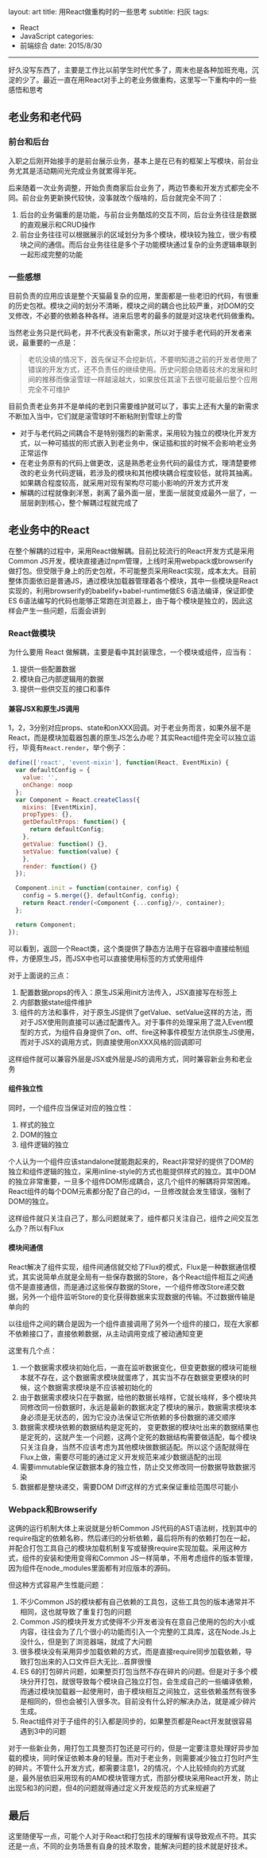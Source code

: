 layout: art
title: 用React做重构时的一些思考
subtitle: 扫灰
tags:
- React
- JavaScript
categories:
- 前端综合
date: 2015/8/30
---

好久没写东西了，主要是工作比以前学生时代忙多了，周末也是各种加班充电，沉淀的少了。最近一直在用React对手上的老业务做重构，这里写一下重构中的一些感悟和思考

<!-- more -->

## 老业务和老代码

### 前台和后台
入职之后刚开始接手的是前台展示业务，基本上是在已有的框架上写模块，前台业务尤其是活动期间光完成业务就累得半死。

后来随着一次业务调整，开始负责商家后台业务了，两边节奏和开发方式都完全不同。前台业务更新换代较快，没事就改个版啥的，后台就完全不同了：

1. 后台的业务偏重的是功能，与前台业务酷炫的交互不同，后台业务往往是数据的直观展示和CRUD操作
2. 前台业务往往可以根据展示的区域划分为多个模块，模块较为独立，很少有模块之间的通信。而后台业务往往是多个子功能模块通过复杂的业务逻辑串联到一起形成完整的功能

### 一些感想

目前负责的应用应该是整个天猫最复杂的应用，里面都是一些老旧的代码，有很重的历史包袱。模块之间的划分不清晰，模块之间的耦合也比较严重，对DOM的交叉修改，不必要的依赖各种各样。进来后思考的最多的就是对这块老代码做重构。

当然老业务只是代码老，并不代表没有新需求，所以对于接手老代码的开发者来说，最重要的一点是：

> 老坑没填的情况下，首先保证不会挖新坑，不要明知道之前的开发者使用了错误的开发方式，还不负责任的继续使用。历史问题会随着技术的发展和时间的推移而像滚雪球一样越滚越大，如果放任其滚下去很可能最后整个应用完全不可维护

目前负责老业务并不是单纯的老到只需要维护就可以了，事实上还有大量的新需求不断加入当中，它们就是滚雪球时不断粘附到雪球上的雪

- 对于与老代码之间耦合不是特别强烈的新需求，采用较为独立的模块化开发方式，以一种可插拔的形式嵌入到老业务中，保证插和拔的时候不会影响老业务正常运作
- 在老业务原有的代码上做更改，这是熟悉老业务代码的最佳方式，理清楚要修改的老业务代码逻辑，若涉及的模块和其他模块耦合程度较低，就将其抽离。如果耦合程度较高，就采用对现有架构尽可能小影响的开发方式开发
- 解耦的过程就像剥洋葱，剥离了最外面一层，里面一层就变成最外一层了，一层层剥到核心，整个解耦过程就完成了

## 老业务中的React

在整个解耦的过程中，采用React做解耦。目前比较流行的React开发方式是采用Common JS开发，模块直接通过npm管理，上线时采用webpack或browserify做打包。但受限于身上的历史包袱，不可能整页采用React实现，成本太大。目前整体页面依旧是普通JS，通过模块加载器管理着各个模块，其中一些模块是React实现的，利用browserify的babelify+babel-runtime做ES 6语法编译，保证即使ES 6语法编写的代码也能够正常跑在浏览器上，由于每个模块是独立的，因此这样会产生一些问题，后面会讲到

###  React做模块

为什么要用 React 做解耦，主要是看中其封装理念，一个模块或组件，应当有：

1. 提供一些配置数据
2. 模块自己内部逻辑用的数据
3. 提供一些供交互的接口和事件

#### 兼容JSX和原生JS调用

1，2，3分别对应props、state和onXXX回调。对于老业务而言，如果外层不是React，而是模块加载器包裹的原生JS怎么办呢？其实React组件完全可以独立运行，毕竟有`React.render`，举个例子：

```javascript
define(['react', 'event-mixin'], function(React, EventMixin) {
  var defaultConfig = {
    value: '',
    onChange: noop
  };
  var Component = React.createClass({
    mixins: [EventMixin],
    propTypes: {},
    getDefaultProps: function() {
      return defaultConfig;
    },
    getValue: function() {},
    setValue: function(value) {
    },
    render: function() {}
  });

  Component.init = function(container, config) {
    config = S.merge({}, defaultConfig, config);
    return React.render(<Component {...config}/>, container);
  };

  return Component;
});
```

可以看到，返回一个React类，这个类提供了静态方法用于在容器中直接绘制组件，方便原生JS，而JSX中也可以直接使用标签的方式使用组件

对于上面说的三点：

1. 配置数据props的传入：原生JS采用init方法传入，JSX直接写在标签上
2. 内部数据state组件维护
3. 组件的方法和事件，对于原生JS提供了getValue、setValue这样的方法，而对于JSX使用则直接可以通过配置传入。对于事件的处理采用了混入Event模型的方式，为组件自身提供了on、off、fire这种事件模型方法供原生JS使用，而对于JSX的调用方式，则直接使用onXXX风格的回调即可

这样组件就可以兼容外层是JSX或外层是JS的调用方式，同时兼容新业务和老业务

#### 组件独立性

同时，一个组件应当保证对应的独立性：

1. 样式的独立
2. DOM的独立
3. 组件逻辑的独立

个人认为一个组件应该standalone就能跑起来的，React非常好的提供了DOM的独立和组件逻辑的独立，采用inline-style的方式也能提供样式的独立。其中DOM的独立非常重要，一旦多个组件DOM形成耦合，这几个组件的解耦将异常困难。React组件的每个DOM元素都分配了自己的id，一旦修改就会发生错误，强制了DOM的独立。

这样组件就只关注自己了，那么问题就来了，组件都只关注自己，组件之间交互怎么办？所以有Flux

#### 模块间通信

React解决了组件实现，组件间通信就交给了Flux的模式，Flux是一种数据通信模式，其实说简单点就是全局有一些保存数据的Store，各个React组件相互之间通信不是直接通信，而是通过这些保存数据的Store，一个组件修改Store递交数据，另外一个组件监听Store的变化获得数据来实现数据的传输。不过数据传输是单向的

以往组件之间的耦合是因为一个组件直接调用了另外一个组件的接口，现在大家都不依赖接口了，直接依赖数据，从主动调用变成了被动通知变更

这里有几个点：

1. 一个数据需求模块初始化后，一直在监听数据变化，但变更数据的模块可能根本就不存在，这个数据需求模块就蛋疼了，其实当不存在数据变更模块的时候，这个数据需求模块是不应该被初始化的
2. 由于数据需求模块只在乎数据，给他的数据长啥样，它就长啥样，多个模块共同修改同一份数据时，永远是最新的数据决定了模块的展示，数据需求模块本身必须是无状态的，因为它没办法保证它所依赖的多份数据的递交顺序
3. 数据需求模块依赖的数据结构是定死的， 变更数据的模块吐出来的数据结果也是定死的，这就产生一个问题，这两个定死的数据结构需要做适配，每个模块只关注自身，当然不应该考虑为其他模块做数据适配。所以这个适配就得在Flux上做，需要尽可能的通过定义开发规范来减少数据适配的出现
4. 需要immutable保证数据本身的独立性，防止交叉修改同一份数据导致数据污染
5. 数据都是整块递交，需要DOM Diff这样的方式来保证重绘范围尽可能小

### Webpack和Browserify

这俩的运行机制大体上来说就是分析Common JS代码的AST语法树，找到其中的require指定的依赖名称，然后递归的分析依赖，最后将所有的依赖打包在一起，并配合打包工具自己的模块加载机制复写或替换require实现加载。采用这种方式，组件的安装和使用变得和Common JS一样简单，不用考虑组件的版本管理，因为组件在node_modules里面都有对应版本的源码。

但这种方式容易产生性能问题：

1. 不少Common JS的模块都有自己依赖的工具包，这些工具包的版本通常并不相同，这也就导致了重复打包的问题
2. Common JS的模块开发方式使得不少开发者没有在意自己使用的包的大小或内容，往往会为了几个很小的功能而引入一个完整的工具库，这在Node.Js上没什么，但是到了浏览器端，就成了大问题
3. 很多模块没有采用异步加载依赖的方式，而是直接require同步加载依赖，导致打包出来的入口文件巨大无比...首屏很慢
4. ES 6的打包碎片问题，如果整页打包当然不存在碎片的问题。但是对于多个模块分开打包，就很导致每个模块自己独立打包，会生成自己的一些编译依赖，而通过模块加载器一起使用时，由于模块相互之间独立，这些依赖虽然有很多是相同的，但也会被引入很多次。目前没有什么好的解决办法，就是减少碎片生成。
5. React组件对于子组件的引入都是同步的，如果整页都是React开发就很容易遇到3中的问题

对于一些新业务，用打包工具整页打包还是可行的，但是一定要注意处理好异步加载的模块，同时保证依赖本身的轻量。而对于老业务，则需要减少独立打包时产生的碎片。不管什么开发方式，都需要注意1，2的情况，个人比较倾向的方式就是，最外层依旧采用现有的AMD模块管理方式，而部分模块采用React开发，防止出现5和3的问题，但4的问题就得通过定义开发规范的方式来规避了

## 最后

这里随便写一点，可能个人对于React和打包技术的理解有误导致观点不符。其实还是一点，不同的业务场景有自身的技术取舍，能解决问题的技术就是好技术。
